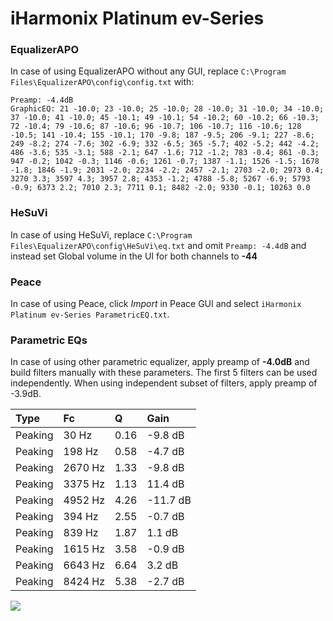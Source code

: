 # iHarmonix Platinum ev-Series

### EqualizerAPO
In case of using EqualizerAPO without any GUI, replace `C:\Program Files\EqualizerAPO\config\config.txt`
with:
```
Preamp: -4.4dB
GraphicEQ: 21 -10.0; 23 -10.0; 25 -10.0; 28 -10.0; 31 -10.0; 34 -10.0; 37 -10.0; 41 -10.0; 45 -10.1; 49 -10.1; 54 -10.2; 60 -10.2; 66 -10.3; 72 -10.4; 79 -10.6; 87 -10.6; 96 -10.7; 106 -10.7; 116 -10.6; 128 -10.5; 141 -10.4; 155 -10.1; 170 -9.8; 187 -9.5; 206 -9.1; 227 -8.6; 249 -8.2; 274 -7.6; 302 -6.9; 332 -6.5; 365 -5.7; 402 -5.2; 442 -4.2; 486 -3.6; 535 -3.1; 588 -2.1; 647 -1.6; 712 -1.2; 783 -0.4; 861 -0.3; 947 -0.2; 1042 -0.3; 1146 -0.6; 1261 -0.7; 1387 -1.1; 1526 -1.5; 1678 -1.8; 1846 -1.9; 2031 -2.0; 2234 -2.2; 2457 -2.1; 2703 -2.0; 2973 0.4; 3270 3.3; 3597 4.3; 3957 2.8; 4353 -1.2; 4788 -5.8; 5267 -6.9; 5793 -0.9; 6373 2.2; 7010 2.3; 7711 0.1; 8482 -2.0; 9330 -0.1; 10263 0.0
```

### HeSuVi
In case of using HeSuVi, replace `C:\Program Files\EqualizerAPO\config\HeSuVi\eq.txt` and omit `Preamp:
-4.4dB` and instead set Global volume in the UI for both channels to **-44**

### Peace
In case of using Peace, click *Import* in Peace GUI and select `iHarmonix Platinum ev-Series ParametricEQ.txt`.

### Parametric EQs
In case of using other parametric equalizer, apply preamp of **-4.0dB** and build filters manually
with these parameters. The first 5 filters can be used independently.
When using independent subset of filters, apply preamp of -3.9dB.

| Type    | Fc      |    Q | Gain     |
|:--------|:--------|:-----|:---------|
| Peaking | 30 Hz   | 0.16 | -9.8 dB  |
| Peaking | 198 Hz  | 0.58 | -4.7 dB  |
| Peaking | 2670 Hz | 1.33 | -9.8 dB  |
| Peaking | 3375 Hz | 1.13 | 11.4 dB  |
| Peaking | 4952 Hz | 4.26 | -11.7 dB |
| Peaking | 394 Hz  | 2.55 | -0.7 dB  |
| Peaking | 839 Hz  | 1.87 | 1.1 dB   |
| Peaking | 1615 Hz | 3.58 | -0.9 dB  |
| Peaking | 6643 Hz | 6.64 | 3.2 dB   |
| Peaking | 8424 Hz | 5.38 | -2.7 dB  |

![](https://raw.githubusercontent.com/jaakkopasanen/AutoEq/master/results/innerfidelity/sbaf-serious/iHarmonix%20Platinum%20ev-Series/iHarmonix%20Platinum%20ev-Series.png)
